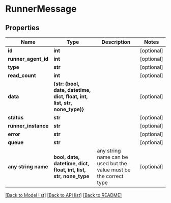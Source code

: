 # RunnerMessage


## Properties
Name | Type | Description | Notes
------------ | ------------- | ------------- | -------------
**id** | **int** |  | [optional] 
**runner_agent_id** | **int** |  | [optional] 
**type** | **str** |  | [optional] 
**read_count** | **int** |  | [optional] 
**data** | **{str: (bool, date, datetime, dict, float, int, list, str, none_type)}** |  | [optional] 
**status** | **str** |  | [optional] 
**runner_instance** | **str** |  | [optional] 
**error** | **str** |  | [optional] 
**queue** | **str** |  | [optional] 
**any string name** | **bool, date, datetime, dict, float, int, list, str, none_type** | any string name can be used but the value must be the correct type | [optional]

[[Back to Model list]](../README.md#documentation-for-models) [[Back to API list]](../README.md#documentation-for-api-endpoints) [[Back to README]](../README.md)


